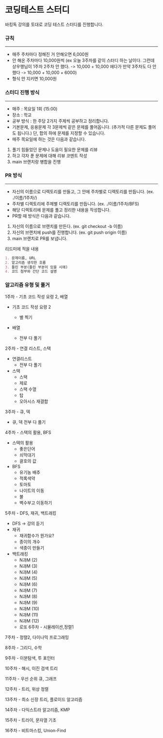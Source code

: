 # 코딩테스트 스터디
바킹독 강의를 토대로 코딩 테스트 스터디를 진행합니다.

### 규칙
---
- 매주 주차마다 정해진 거 안해오면 6,000원
- 안 해온 주차마다 10,000원씩
(ex 오늘 3주차를 같이 스터디 하는 날이다. 그런데 상우행님이 1주차 2주차 안 했다. -> 10,000 + 10,000 에다가 만약 3주차도 다 안 했다 -> 10,000 + 10,000 + 6000)
- 형식 안 지키면 10,000원

### 스터디 진행 방식
---
- 매주 : 목요일 1회 (15:00)
- 장소 : 학교
- 공부 방식 : 한 주당 2가지 주제씩 공부하고 정리합니다.
- 기본문제, 응용문제 각 3문제씩 같은 문제를 풀어옵니다. (추가적 다른 문제도 풀어도 됩니다.) 단, 합의 하에 문제를 지정할 수 있습니다.
- 매주 목요일에 하는 것은 다음과 같습니다.
1. 풀기 힘들었던 문제나 도움이 필요한 문제를 리뷰
2. 하고 각자 푼 문제에 대해 리뷰 코멘트 작성 
3. main 브랜치랑 병합을 진행

### PR 방식
--- 
- 자신의 이름으로 디렉토리를 만들고, 그 안에 주차별로 디렉토리를 만듭니다. (ex. ./이름/1주차/)
- 주차별 디렉토리에 주제별 디렉토리를 만듭니다. (ex. ./이름/1주차/BFS)
- 해당 디렉토리에 문제를 풀고 정리한 내용을 작성합니다.
- PR할 때 방식은 다음과 같습니다.
1. 자신의 이름으로 브랜치를 만든다. (ex. git checkout -b 이름)
2. 자신의 브랜치에 push를 진행합니다. (ex. git push origin 이름)
3. main 브랜치로 PR를 보냅니다.

리드미에 적을 내용
```markdown
1. 문제이름, URL
2. 알고리즘 생각한 흐름
3. 틀린 부분(틀린 부분이 있을 시에)
4. 코드 첨부와 간단 코드 설명
```

### 알고리즘 유형 및 풀거
1주차 - 기초 코드 작성 요령 2, 배열
- 기초 코드 작성 요령 2 

    - 별 찍기
- 배열
    - 전부 다 풀기

2주차 - 연결 리스트, 스택
- 연결리스트 
    - 전부 다 풀기
- 스택
    - 스택
    - 제로
    - 스택 수열
    - 탑
    - 오아시스 재결합

3주차 - 큐, 덱
- 큐, 덱 전부 다 풀기

4주차 - 스택의 활용, BFS
- 스택의 활용
    - 좋은단어
    - 쇠막대기
    - 괄호의 값
- BFS
    - 유기농 배추
    - 적록색약
    - 토마토
    - 나이트의 이동
    - 불
    - 벽수부고 이동하기

5주차 - DFS, 재귀, 백트래킹
- DFS -> 강의 듣기
- 재귀
    - 재귀함수가 뭔가요?
    - 종이의 개수
    - 색종이 만들기
- 백트래킹
    - N과M (2)
    - N과M (3)
    - N과M (4)
    - N과M (5)
    - N과M (6)
    - N과M (7)
    - N과M (8)
    - N과M (9)
    - N과M (10)
    - N과M (11)
    - N과M (12)
    - 로또
6주차 - 시뮬레이션,정렬1

7주차 - 정렬2, 다이나믹 프로그래밍

8주차 - 그리디, 수학

9주차 - 이분탐색, 투 포인터

10주차 - 해시, 이진 검색 트리

11주차 - 우선 순위 큐, 그래프

12주차 - 트리, 위상 정렬

13주차 - 최소 신장 트리, 플로이드 알고리즘

14주차 - 다익스트라 알고리즘, KMP

15주차 - 트라이, 문자열 기초

16주차 - 비트마스킹, Union-Find






